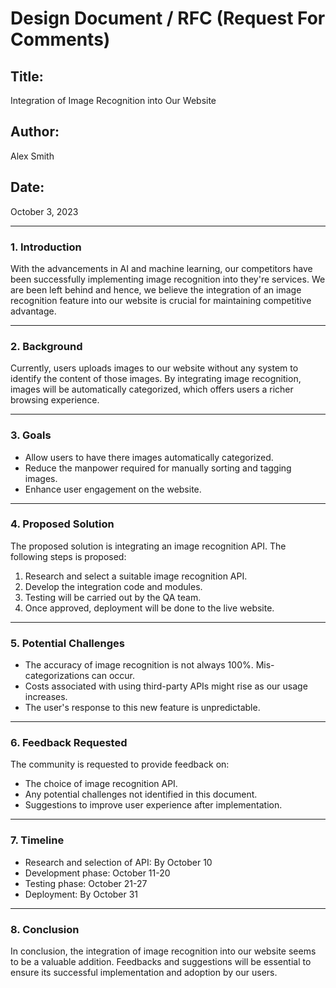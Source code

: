 # Design Document / RFC (Request For Comments)

## Title:
Integration of Image Recognition into Our Website

## Author:
Alex Smith

## Date:
October 3, 2023

---

### 1. Introduction

With the advancements in AI and machine learning, our competitors have been successfully implementing image recognition into they're services. We are been left behind and hence, we believe the integration of an image recognition feature into our website is crucial for maintaining competitive advantage.

---

### 2. Background

Currently, users uploads images to our website without any system to identify the content of those images. By integrating image recognition, images will be automatically categorized, which offers users a richer browsing experience.

---

### 3. Goals

- Allow users to have there images automatically categorized.
- Reduce the manpower required for manually sorting and tagging images.
- Enhance user engagement on the website.

---

### 4. Proposed Solution

The proposed solution is integrating an image recognition API. The following steps is proposed:

1. Research and select a suitable image recognition API.
2. Develop the integration code and modules.
3. Testing will be carried out by the QA team.
4. Once approved, deployment will be done to the live website.

---

### 5. Potential Challenges

- The accuracy of image recognition is not always 100%. Mis-categorizations can occur.
- Costs associated with using third-party APIs might rise as our usage increases.
- The user's response to this new feature is unpredictable.

---

### 6. Feedback Requested

The community is requested to provide feedback on:

- The choice of image recognition API.
- Any potential challenges not identified in this document.
- Suggestions to improve user experience after implementation.

---

### 7. Timeline

- Research and selection of API: By October 10
- Development phase: October 11-20
- Testing phase: October 21-27
- Deployment: By October 31

---

### 8. Conclusion

In conclusion, the integration of image recognition into our website seems to be a valuable addition. Feedbacks and suggestions will be essential to ensure its successful implementation and adoption by our users.
